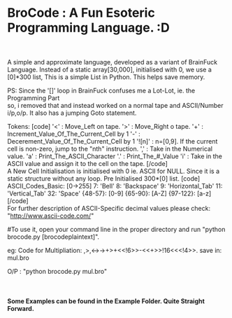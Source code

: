BroCode : A Fun Esoteric Programming Language. :D
======
<br><br>
A simple and approximate language, developed as a variant of BrainFuck Language.
Instead of a static array[30,000], initialised with 0, we use a [0]*300 list,
This is a simple List in Python. This helps save memory.<br>

PS: Since the '[]' loop in BrainFuck confuses me a Lot-Lot, ie. the Programming Part<br>
so, i removed that and instead worked on a normal tape and ASCII/Number i/p,o/p. 
It also has a jumping Goto statement. 


Tokens:
[code]
'<' :   Move_Left on tape.
'>' :   Move_Right o tape.
'+' :   Increment_Value_Of_The_Current_Cell by 1
'-' :   Decerement_Value_Of_The_Current_Cell by 1
'![n]' : n=[0,9]. If the current cell is non-zero, jump to the "nth" instruction.
',' :   Take in the Numerical value.
'a' :   Print_The_ASCII_Character
'.' :   Print_The_#_Value
'i' :   Take in the ASCII value and assign it to the cell on the tape.
[/code]<br>
A New Cell Initialisation is initialised with 0 ie. ASCII for NULL.
Since it is a static structure without any loop. Pre Initialised 300*[0] list. 
[code]
ASCII_Codes_Basic: [0->255]
7: 'Bell'
8: 'Backspace'
9: 'Horizontal_Tab'
11: 'Vertical_Tab'
32: 'Space'
{48-57}: [0-9]
{65-90}: [A-Z]
{97-122}: [a-z]
[/code]<br>
For further description of ASCII-Specific decimal values please check:
"http://www.ascii-code.com/"

#To use it, open your command line in the proper directory and 
run "python brocode.py [brocodeplaintext]".

eg: Code for Multipliation: ,>,<->->+>+<<!6>>-<<+>>!16<<<!4>>.
save in: mul.bro 

O/P : "python brocode.py mul.bro"

<br>
<h4>Some Examples can be found in the Example Folder. Quite Straight Forward.</h4.
